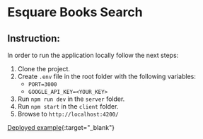 # Esquare Books Search

## Instruction:
In order to run the application locally follow the next steps:

1. Clone the project.
2. Create `.env` file in the root folder with the following variables:
   * `PORT=3000`  
   * `GOOGLE_API_KEY=<YOUR_KEY>`
3. Run `npm run dev` in the `server` folder.
4. Run `npm start` in the `client` folder.
5. Browse to `http://localhost:4200/`

[Deployed example](https://still-reef-38350.herokuapp.com/){:target="_blank"}


